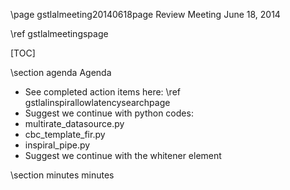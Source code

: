 \page gstlalmeeting20140618page Review Meeting June 18, 2014

\ref gstlalmeetingspage

[TOC]

\section agenda Agenda

- See completed action items here: \ref gstlalinspirallowlatencysearchpage 
- Suggest we continue with python codes: 
 - multirate_datasource.py
 - cbc_template_fir.py
 - inspiral_pipe.py
- Suggest we continue with the whitener element

\section minutes minutes

<!---
Actions:

- Sathya to contact Marcel Kehl to enquire about goals of testing constant template banks.


\subsection multirate Code review: multirate_datasource.mkwhitened_multirate_src

- Resamplers (really downsamplers) are missing in the graph of 

- Is the h(t) gate really necessary? It shouldnt really be used unless
there is something really wrong with the data. Wishlist: Tee off from 
the control panel and record on/off (This is already done).

- Florent says we should never use an h(t) veto, unless there are some large
SNR excursions ~ 10,000, e.g.

- Task for the review team: Check what data was analysed and how much
data was "lost" due to application of internal data quality.

- There seems to be a bug in resampler (even) in the latest version of gstreamer; 
(produces one few sample). We need to better understand the consequence of this bug.

- The vetos applied will not be the same for the online and offline analysis.

- Is it possible to move this out of gstlalinspiral and put it in 
gstlalmkstream?

- There seems to be a bug in resampler (even) in the latest version of gstreamer; 
(produces one few sample). We need to better understand the consequence of this bug.
Review Status: OK with minor actions. 
\section inspiral_pipe Code review: inspiral_pipe.py

- In inspiral_pipe.py Fix the InsiralJob.___init___: fix the arguments

- On line 201, fix the comment or explain what the comment is meant to be

- Review status: OK with minor actions

\subsection cardiff Status of Action Items from Cardiff meeting 

- Test robustness of template bank
  - Ongoing tests by Marcel Kehl (grad student at CITA). 
- Analysis Makefiles should be documented 
  - Started
- Test delta function input to LLOID algorithm
  - Ongoing at UWM
- Synpses of all programs in documentation
  - Done
- Background estimations should have more informative plots e.g., smoothed 
likelihood functions
  - Ongoing at Penn State.
- Study the dependence of coincidence triggers on SNR threshold
Document offline pipeline including graphs of workflows
  - Chad: Done, see Offline search documentation
- Test pipeline with control peak times set to different values
  - Chad: Done, see Study of the composite detection statistic, (i.e., 
control-peak-time)
- Write documentation for autochisq 
  - Paper in progress
- Write joint likelihood ranking and FAP calculation 
  - Paper in progress
- Explore autocorrelation chisquared mismatch scaling with number of 
samples e.g., $ \nu + \epsilon(\nu) \delta^{2} $
- Make sure capsfilters and other similar elements are well documented 
within graphs (e.g. put in rates, etc)
- Add description of arrows in graphs
- Verify that all the segments are being tracked in online mode via 
the Handler (this is coupled to the inspiral.Data class, so it will come 
up again there)
- Feature request for detchar - It would be helpful to have online 
instrument state that could be queried to know if an instrument will 
be down for an extended time
-->
